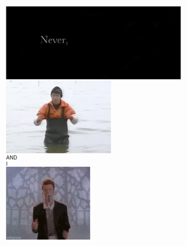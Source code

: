<img src="1.gif" height="200"><br>
<img src="2.gif" height="200"><br>
AND<br>
I<br>
<img src="3.gif" height="200">

